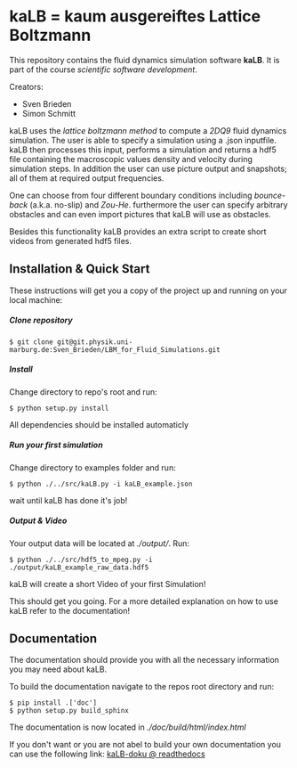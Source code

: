 # kaLB = kaum ausgereiftes Lattice Boltzmann

This repository contains the fluid dynamics simulation software **kaLB**.
It is part of the course *scientific software development*.

Creators:
* Sven Brieden
* Simon Schmitt

kaLB uses the *lattice boltzmann method* to compute a *2DQ9* fluid dynamics simulation.
The user is able to specify a simulation using a .json inputfile.
kaLB then processes this input, performs a simulation and returns a hdf5 file
containing the macroscopic values density and velocity during simulation steps.
In addition the user can use picture output and snapshots;
all of them at required output frequencies.

One can choose from four different boundary conditions
including *bounce-back* (a.k.a. no-slip) and *Zou-He*.
furthermore the user can specify arbitrary obstacles
and can even import pictures that kaLB will use as obstacles.

Besides this functionality kaLB provides an extra script
to create short videos from generated hdf5 files.

## Installation & Quick Start

These instructions will get you a copy of the project
up and running on your local machine:

##### Clone repository

	$ git clone git@git.physik.uni-marburg.de:Sven_Brieden/LBM_for_Fluid_Simulations.git

##### Install

Change directory to repo's root and run:

	$ python setup.py install

All dependencies should be installed automaticly

##### Run your first simulation

Change directory to examples folder and run:

	$ python ./../src/kaLB.py -i kaLB_example.json

wait until kaLB has done it's job!

##### Output & Video

Your output data will be located at *./output/*. Run:

	$ python ./../src/hdf5_to_mpeg.py -i ./output/kaLB_example_raw_data.hdf5
        
kaLB will create a short Video of your first Simulation!

This should get you going.
For a more detailed explanation on how to use kaLB refer to the documentation!

## Documentation

The documentation should provide you with all the necessary information you may need about kaLB.

To build the documentation navigate to the repos root directory and run:

    $ pip install .['doc']
    $ python setup.py build_sphinx

The documentation is now located in *./doc/build/html/index.html*


If you don't want or you are not abel to build your own documentation you can use the following link:
[kaLB-doku @ readthedocs](http://kalb-doku.readthedocs.io/en/latest/index.html)

